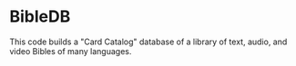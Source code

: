 # BibleDB
This code builds a "Card Catalog" database of a library of text, audio, and video Bibles of many languages.

